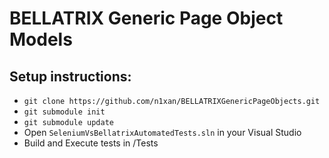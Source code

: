 # BELLATRIX Generic Page Object Models

## Setup instructions:
* `git clone https://github.com/n1xan/BELLATRIXGenericPageObjects.git`
* `git submodule init`
* `git submodule update`
* Open `SeleniumVsBellatrixAutomatedTests.sln` in your Visual Studio
* Build and Execute tests in /Tests
